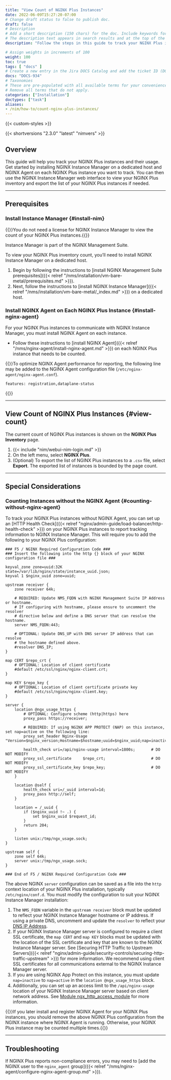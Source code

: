 ```yaml
---
title: "View Count of NGINX Plus Instances"
date: 2022-06-09T15:27:20-07:00
# Change draft status to false to publish doc.
draft: false
# Description
# Add a short description (150 chars) for the doc. Include keywords for SEO. 
# The description text appears in search results and at the top of the doc.
description: "Follow the steps in this guide to track your NGINX Plus inventory and generate usage reports. This information may be required for customers enrolled in the Flexible Consumption Program."

# Assign weights in increments of 100
weight: 100
toc: true
tags: [ "docs" ]
# Create a new entry in the Jira DOCS Catalog and add the ticket ID (DOCS-<number>) below
docs: "DOCS-934"
# Taxonomies
# These are pre-populated with all available terms for your convenience.
# Remove all terms that do not apply.
categories: ["Installation"]
doctypes: ["task"]
aliases:
- /nim/how-to/count-nginx-plus-instances/
---
```


{{< custom-styles >}}

{{< shortversions "2.3.0" "latest" "nimvers" >}}

## Overview

This guide will help you track your NGINX Plus instances and their usage. Get started by installing NGINX Instance Manager on a dedicated host and NGINX Agent on each NGINX Plus instance you want to track. You can then use the NGINX Instance Manager web interface to view your NGINX Plus inventory and export the list of your NGINX Plus instances if needed.

---

## Prerequisites

### Install Instance Manager {#install-nim}

{{<note>}}You do not need a license for NGINX Instance Manager to view the count of your NGINX Plus instances.{{</note>}}

Instance Manager is part of the NGINX Management Suite.

To view your NGINX Plus inventory count, you’ll need to install NGINX Instance Manager on a dedicated host.

1. Begin by following the instructions to [install NGINX Management Suite prerequisites]({{< relref "/nms/installation/vm-bare-metal/prerequisites.md" >}}).
2. Next, follow the instructions to [install NGINX Instance Manager]({{< relref "/nms/installation/vm-bare-metal/_index.md" >}}) on a dedicated host. 

### Install NGINX Agent on Each NGINX Plus Instance {#install-nginx-agent}

For your NGINX Plus instances to communicate with NGINX Instance Manager, you must install NGINX Agent on each instance.

- Follow these instructions to [install NGINX Agent]({{< relref "/nms/nginx-agent/install-nginx-agent.md" >}}) on each NGINX Plus instance that needs to be counted.

{{<note>}}To optimize NGINX Agent performance for reporting, the following line may be added to the NGINX Agent configuration file (`/etc/nginx-agent/nginx-agent.conf`).
```
features: registration,dataplane-status
```
{{</note>}}

---

## View Count of NGINX Plus Instances {#view-count}

The current count of NGINX Plus instances is shown on the **NGINX Plus Inventory** page.

1. {{< include "nim/webui-nim-login.md" >}}
1. On the left menu, select **NGINX Plus**.
1. (Optional) To export the list of NGINX Plus instances to a `.csv` file, select **Export**. The exported list of instances is bounded by the page count.

---

## Special Considerations

### Counting Instances without the NGINX Agent {#counting-without-nginx-agent}

To track your NGINX Plus instances without NGINX Agent, you can set up an [HTTP Health Check]({{< relref "nginx/admin-guide/load-balancer/http-health-check" >}}) on your NGINX Plus instances to report tracking information to NGINX Instance Manager. This will require you to add the following to your NGINX Plus configuration:

```nginx
### F5 / NGINX Required Configuration Code ###
### Insert the following into the http {} block of your NGINX configuration file ###

keyval_zone zone=uuid:32K state=/var/lib/nginx/state/instance_uuid.json;
keyval 1 $nginx_uuid zone=uuid;

upstream receiver {
    zone receiver 64k;

    # REQUIRED: Update NMS_FQDN with NGINX Management Suite IP Address or hostname.
    # If configuring with hostname, please ensure to uncomment the resolver
    # directive below and define a DNS server that can resolve the hostname.
    server NMS_FQDN:443;

    # OPTIONAL: Update DNS_UP with DNS server IP address that can resolve
    # the hostname defined above.
    #resolver DNS_IP;
}

map CERT $repo_crt {
    # OPTIONAL: Location of client certificate
    #default /etc/ssl/nginx/nginx-client.crt;
}

map KEY $repo_key {
    # OPTIONAL: Location of client certificate private key
    #default /etc/ssl/nginx/nginx-client.key;
}

server {
    location @ngx_usage_https {
        # OPTIONAL: Configure scheme (http|https) here
        proxy_pass https://receiver;

        # REQUIRED: If using NGINX APP PROTECT (NAP) on this instance, set nap=active on the following line:
        proxy_set_header Nginx-Usage "Version=$nginx_version;Hostname=$hostname;uuid=$nginx_uuid;nap=inactive"; 

        health_check uri=/api/nginx-usage interval=1800s;       # DO NOT MODIFY
        proxy_ssl_certificate     $repo_crt;                    # DO NOT MODIFY
        proxy_ssl_certificate_key $repo_key;                    # DO NOT MODIFY
    }

    location @self {
        health_check uri=/_uuid interval=1d;
        proxy_pass http://self;
    }

    location = /_uuid {
        if ($nginx_uuid !~ .) {
            set $nginx_uuid $request_id;
        }
        return 204;
    }

    listen unix:/tmp/ngx_usage.sock;
}

upstream self {
    zone self 64k;
    server unix:/tmp/ngx_usage.sock;
}

### End of F5 / NGINX Required Configuration Code ###
```

The above NGINX `server` configuration can be saved as a file into the `http` context location of your NGINX Plus installation, typically `/etc/nginx/conf.d`. You must modify the configuration to suit your NGINX Instance Manager installation:

1. The `NMS_FQDN` variable in the `upstream receiver` block must be updated to reflect your NGINX Instance Manager hostname or IP address. If using a private DNS, uncomment and update the `resolver` to reflect your [DNS IP Address](http://nginx.org/en/docs/http/ngx_http_upstream_module.html#resolver). 
1. If your NGINX Instance Manager server is configured to require a client SSL certificate, the `map CERT` and `map KEY` blocks must be updated with the location of the SSL certificate and key that are known to the NGINX Instance Manager server. See [Securing HTTP Traffic to Upstream Servers]({{< relref "nginx/admin-guide/security-controls/securing-http-traffic-upstream" >}}) for more information. We recommend using client SSL certificates for all communications external to the NGINX Instance Manager server.
1. If you are using NGINX App Protect on this instance, you must update `nap=inactive` to `nap=active` in the `location @ngx_usage_https` block.
1. Additionally, you can set up an access limit to the `/api/nginx-usage` location of your NGINX Instance Manager server based on client network address. See [Module ngx_http_access_module](http://nginx.org/en/docs/http/ngx_http_access_module.html) for more information.

{{<warning>}}If you later install and register NGINX Agent for your NGINX Plus instances, you should remove the above NGINX Plus configuration from the NGINX instance where NGINX Agent is running. Otherwise, your NGINX Plus instance may be counted multiple times.{{</warning>}}

---

## Troubleshooting

If NGINX Plus reports non-compliance errors, you may need to [add the NGINX user to the `nginx_agent` group]({{< relref "/nms/nginx-agent/configure-nginx-agent-group.md" >}}).

